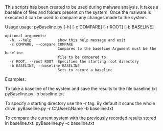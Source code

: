 This scripts has been created to be used during malware analysis. It takes a baseline of files and folders present on the system. Once the malware is executed it can be used to compare any changes made to the system.

Usage
    usage: pyBaseline.py [-h] [-c COMPARE] [-r ROOT] [-b BASELINE]

    optional arguments:
      -h, --help            show this help message and exit
      -c COMPARE, --compare COMPARE
                            Compares to the baseline Argument must be the baseline
                            file to be compared to.
      -r ROOT, --root ROOT  Specifies the starting root directory
      -b BASELINE, --baseline BASELINE
                            Sets to record a baseline

Examples:

To take a baseline of the system and save the results to the file baseline.txt
    pyBaseline.py -b baseline.txt

To specify a starting directory use the -r tag. By default it scans the whole drive.
    pyBaseline.py -r C:\Users\Name -b baseline.txt

To compare the current system with the previously recorded results stored in baseline.txt.
    pyBaseline.py -c baseline.txt